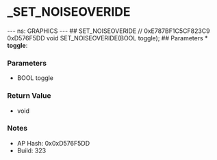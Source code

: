 # _SET_NOISEOVERIDE

--- ns: GRAPHICS --- ## SET_NOISEOVERIDE  // 0xE787BF1C5CF823C9 0xD576F5DD void SET_NOISEOVERIDE(BOOL toggle);   ## Parameters * **toggle**:

### Parameters
* BOOL toggle

### Return Value
* void

### Notes
* AP Hash: 0x0xD576F5DD
* Build: 323

